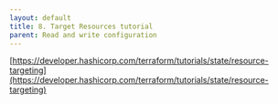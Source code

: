 ```yaml
---
layout: default
title: 8. Target Resources tutorial
parent: Read and write configuration
---
```


[https://developer.hashicorp.com/terraform/tutorials/state/resource-targeting](https://developer.hashicorp.com/terraform/tutorials/state/resource-targeting)